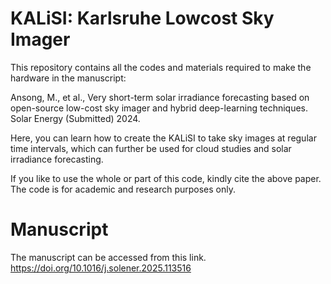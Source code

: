 # KALiSI: Karlsruhe Lowcost Sky Imager 

This repository contains all the codes and materials required to make the hardware in the manuscript:

Ansong, M., et al., Very short-term solar irradiance forecasting based on open-source low-cost sky imager and hybrid deep-learning techniques. Solar Energy (Submitted) 2024.

Here, you can learn how to create the KALiSI to take sky images at regular time intervals, which can further be used for cloud studies and solar irradiance forecasting. 

If you like to use the whole or part of this code, kindly cite the above paper. The code is for academic and research purposes only.

# Manuscript
The manuscript can be accessed from this link. https://doi.org/10.1016/j.solener.2025.113516

